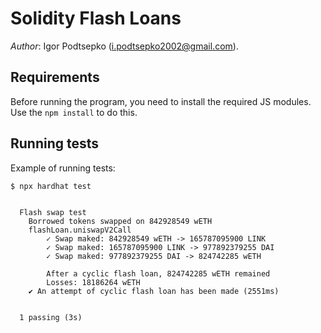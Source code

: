 # Solidity Flash Loans

*Author*: Igor Podtsepko (i.podtsepko2002@gmail.com).

## Requirements

Before running the program, you need to install the required JS modules. Use the `npm install` to do this.

## Running tests

Example of running tests:

```
$ npx hardhat test


  Flash swap test
    Borrowed tokens swapped on 842928549 wETH
    flashLoan.uniswapV2Call
        ✓ Swap maked: 842928549 wETH -> 165787095900 LINK
        ✓ Swap maked: 165787095900 LINK -> 977892379255 DAI
        ✓ Swap maked: 977892379255 DAI -> 824742285 wETH

        After a cyclic flash loan, 824742285 wETH remained
        Losses: 18186264 wETH
    ✔ An attempt of cyclic flash loan has been made (2551ms)


  1 passing (3s)

```
